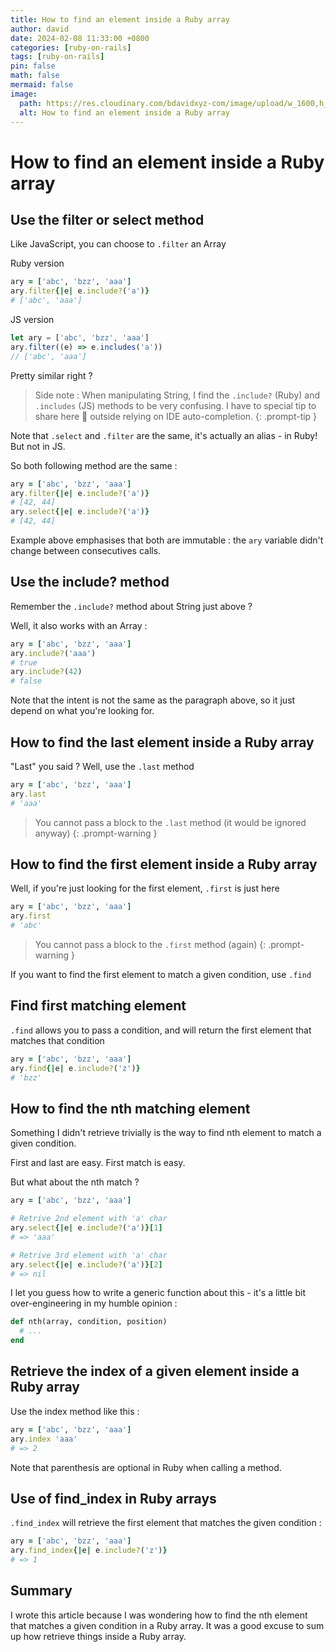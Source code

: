 ```yaml
---
title: How to find an element inside a Ruby array
author: david
date: 2024-02-08 11:33:00 +0800
categories: [ruby-on-rails]
tags: [ruby-on-rails]
pin: false
math: false
mermaid: false
image:
  path: https://res.cloudinary.com/bdavidxyz-com/image/upload/w_1600,h_836,q_100/l_text:Karla_72_bold:How%20to%20find%20an%20element%20inside%20a%20Ruby%20array,co_rgb:ffe4e6,c_fit,w_1400,h_240/fl_layer_apply,g_south_west,x_100,y_180/l_text:Karla_48:A%20simple%20recap,co_rgb:ffe4e680,c_fit,w_1400/fl_layer_apply,g_south_west,x_100,y_100/newblog/globals/bg_me.jpg
  alt: How to find an element inside a Ruby array
---
```


# How to find an element inside a Ruby array

## Use the filter or select method

Like JavaScript, you can choose to `.filter` an Array

Ruby version

```ruby
ary = ['abc', 'bzz', 'aaa']
ary.filter{|e| e.include?('a')}
# ['abc', 'aaa']
```

JS version

```javascript
let ary = ['abc', 'bzz', 'aaa']
ary.filter((e) => e.includes('a'))
// ['abc', 'aaa']
```

Pretty similar right ?


> Side note : When manipulating String, I find the `.include?` (Ruby) and `.includes` (JS) methods to be very confusing. I have to special tip to share here 😬 outside relying on IDE auto-completion.
{: .prompt-tip }


Note that `.select` and `.filter` are the same, it's actually an alias - in Ruby! But not in JS.

So both following method are the same :

```ruby
ary = ['abc', 'bzz', 'aaa']
ary.filter{|e| e.include?('a')}
# [42, 44]
ary.select{|e| e.include?('a')}
# [42, 44]
```

Example above emphasises that both are immutable : the `ary` variable didn't change between consecutives calls.



## Use the include? method

Remember the `.include?` method about String just above ?

Well, it also works with an Array :

```ruby
ary = ['abc', 'bzz', 'aaa']
ary.include?('aaa')
# true
ary.include?(42)
# false
```

Note that the intent is not the same as the paragraph above, so it just depend on what you're looking for.

## How to find the last element inside a Ruby array

"Last" you said ? Well, use the `.last` method

```ruby
ary = ['abc', 'bzz', 'aaa']
ary.last
# 'aaa'
```

> You cannot pass a block to the `.last` method (it would be ignored anyway)
{: .prompt-warning }

## How to find the first element inside a Ruby array

Well, if you're just looking for the first element, `.first` is just here

```ruby
ary = ['abc', 'bzz', 'aaa']
ary.first
# 'abc'
```

> You cannot pass a block to the `.first` method (again)
{: .prompt-warning }


If you want to find the first element to match a given condition, use `.find`

## Find first matching element

`.find` allows you to pass a condition, and will return the first element that matches that condition


```ruby
ary = ['abc', 'bzz', 'aaa']
ary.find{|e| e.include?('z')}
# 'bzz'
```


## How to find the nth matching element

Something I didn't retrieve trivially is the way to find nth element to match a given condition.

First and last are easy. First match is easy.

But what about the nth match ?

```ruby
ary = ['abc', 'bzz', 'aaa']

# Retrive 2nd element with 'a' char
ary.select{|e| e.include?('a')}[1]
# => 'aaa'

# Retrive 3rd element with 'a' char
ary.select{|e| e.include?('a')}[2]
# => nil
```

I let you guess how to write a generic function about this - it's a little bit over-engineering in my humble opinion :

```ruby
def nth(array, condition, position)
  # ...
end
```

## Retrieve the index of a given element inside a Ruby array

Use the index method like this :

```ruby
ary = ['abc', 'bzz', 'aaa']
ary.index 'aaa'
# => 2
```

Note that parenthesis are optional in Ruby when calling a method.

## Use of find_index in Ruby arrays

`.find_index` will retrieve the first element that matches the given condition :

```ruby
ary = ['abc', 'bzz', 'aaa']
ary.find_index{|e| e.include?('z')}
# => 1
```

## Summary

I wrote this article because I was wondering how to find the nth element that matches a given condition in a Ruby array. It was a good excuse to sum up how retrieve things inside a Ruby array.